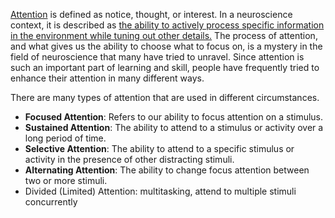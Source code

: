 [Attention](https://dictionary.cambridge.org/dictionary/english/attention#google_vignette) is defined as notice, thought, or interest. In a neuroscience context, it is described as [the ability to actively process specific information in the environment while tuning out other details.](https://verywellmind.com/what-is-attention-2795009) The process of attention, and what gives us the ability to choose what to focus on, is a mystery in the field of neuroscience that many have tried to unravel. Since attention is such an important part of learning and skill, people have frequently tried to enhance their attention in many different ways. 

There are many types of attention that are used in different circumstances. 
- **Focused Attention**: Refers to our ability to focus attention on a stimulus.
- **Sustained Attention**: The ability to attend to a stimulus or activity over a long period of time.
- **Selective Attention**: The ability to attend to a specific stimulus or activity in the presence of other distracting stimuli.
- **Alternating Attention**: The ability to change focus attention between two or more stimuli.
- Divided (Limited) Attention: multitasking, attend to multiple stimuli concurrently